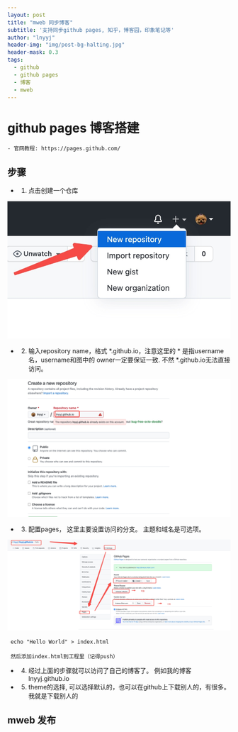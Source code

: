 ```yaml
---
layout: post
title: "mweb 同步博客"
subtitle: '支持同步github pages, 知乎，博客园，印象笔记等'
author: "lnyyj"
header-img: "img/post-bg-halting.jpg"
header-mask: 0.3
tags:
  - github 
  - github pages
  - 博客
  - mweb
---
```


# github pages 博客搭建
    - 官网教程: https://pages.github.com/
    
## 步骤
- 1. 点击创建一个仓库

![](media/16318721518156.jpg)
- 2. 输入repository name，格式 *.github.io，注意这里的 * 是指username名，username和图中的 owner一定要保证一致. 不然 *.github.io无法直接访问。

![](media/16318723543011.jpg)

- 3. 配置pages， 这里主要设置访问的分支。 主题和域名是可选项。

![](media/16318725577204.jpg)

```
 echo "Hello World" > index.html
 
 然后添加index.html到工程里（记得push）
```

- 4. 经过上面的步骤就可以访问了自己的博客了。 例如我的博客 lnyyj.github.io
- 5. theme的选择, 可以选择默认的，也可以在github上下载别人的，有很多。 我就是下载别人的

##  mweb 发布
